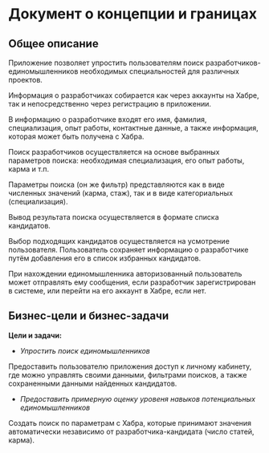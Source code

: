 # Документ о концепции и границах

## Общее описание

Приложение позволяет упростить пользователям поиск разработчиков-единомышленников необходимых специальностей для различных проектов.

Информация о разработчиках собирается как через аккаунты на Хабре, так и непосредственно через регистрацию в приложении.

В информацию о разработчике входят его имя, фамилия, специализация, опыт работы, контактные данные, а также информация, которая может быть получена с Хабра.

Поиск разработчиков осуществляется на основе выбранных параметров поиска: необходимая специализация, его опыт работы, карма и т.п.

Параметры поиска (он же фильтр) представляются как в виде численных значений (карма, стаж), так и в виде категориальных (специализация).

Вывод результата поиска осуществляется в формате списка кандидатов.

Выбор подходящих кандидатов осуществляется на усмотрение пользователя. Пользователь сохраняет информацию о разработчике путём добавления его в список избранных кандидатов.

При нахождении единомышленника авторизованный пользователь может отправлять ему сообщения, если разработчик зарегистрирован в системе, или перейти на его аккаунт в Хабре, если нет.

## Бизнес-цели и бизнес-задачи

**Цели и задачи:**

- *Упростить поиск единомышленников*

Предоставить пользователю приложения доступ к личному кабинету, где можно управлять своими данными, фильтрами поисков, а также сохраненными данными найденных кандидатов.

- *Предоставить примерную оценку уровеня навыков потенциальных единомышленников*

Создать поиск по параметрам с Хабра, которые принимают значения автоматически независимо от разработчика-кандидата (число статей, карма).
